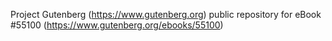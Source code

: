 Project Gutenberg (https://www.gutenberg.org) public repository for
eBook #55100 (https://www.gutenberg.org/ebooks/55100)
